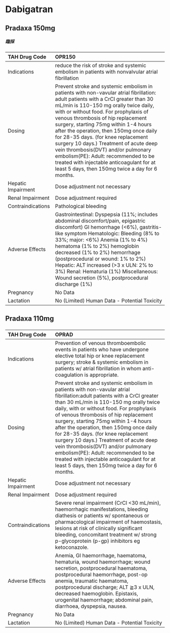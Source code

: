 # Dabigatran

## Pradaxa 150mg

##### 臨採

| TAH Drug Code      | OPR150                                                                                                                                                                                                                                                                                                                                                                                                                                                                                                                                                                                                   |
|:-------------------|:---------------------------------------------------------------------------------------------------------------------------------------------------------------------------------------------------------------------------------------------------------------------------------------------------------------------------------------------------------------------------------------------------------------------------------------------------------------------------------------------------------------------------------------------------------------------------------------------------------|
| Indications        | reduce the risk of stroke and systemic embolism in patients with nonvalvular atrial fibrillation                                                                                                                                                                                                                                                                                                                                                                                                                                                                                                         |
| Dosing             | Prevent stroke and systemic embolism in patients with non-vavular atrial fibrillation: adult patients with a CrCl greater than 30 mL/min is 110-150 mg orally twice daily, with or without food. For prophylaxis of venous thrombosis of hip replacement surgery, starting 75mg within 1-4 hours after the operation, then 150mg once daily for 28-35 days. (for knee replacement surgery 10 days.) Treatment of acute deep vein thrombosis(DVT) and/or pulmonary embolism(PE): Adult: recommended to be treated with injectable anticoagulant for at least 5 days, then 150mg twice a day for 6 months. |
| Hepatic Impairment | Dose adjustment not necessary                                                                                                                                                                                                                                                                                                                                                                                                                                                                                                                                                                            |
| Renal Impairment   | Dose adjustment required                                                                                                                                                                                                                                                                                                                                                                                                                                                                                                                                                                                 |
| Contraindications  | Pathological bleeding                                                                                                                                                                                                                                                                                                                                                                                                                                                                                                                                                                                    |
| Adverse Effects    | Gastrointestinal: Dyspepsia (11%; includes abdominal discomfort/pain, epigastric discomfort) GI hemorrhage (<6%), gastritis-like symptom Hematologic: Bleeding (8% to 33%; major: <6%) Anemia (1% to 4%) hematoma (1% to 2%) hemoglobin decreased (1% to 2%) hemorrhage (postprocedural or wound: 1% to 2%) Hepatic: ALT increased (>3 x ULN: 2% to 3%) Renal: Hematuria (1%) Miscellaneous: Wound secretion (5%), postprocedural discharge (1%)                                                                                                                                                         |
| Pregnancy          | No Data                                                                                                                                                                                                                                                                                                                                                                                                                                                                                                                                                                                                  |
| Lactation          | No (Limited) Human Data - Potential Toxicity                                                                                                                                                                                                                                                                                                                                                                                                                                                                                                                                                             |

## Pradaxa 110mg

##### 

| TAH Drug Code      | OPRAD                                                                                                                                                                                                                                                                                                                                                                                                                                                                                                                                                                                                   |
|:-------------------|:--------------------------------------------------------------------------------------------------------------------------------------------------------------------------------------------------------------------------------------------------------------------------------------------------------------------------------------------------------------------------------------------------------------------------------------------------------------------------------------------------------------------------------------------------------------------------------------------------------|
| Indications        | Prevention of venous thromboembolic events in patients who have undergone elective total hip or knee replacement surgery; stroke & systemic embolism in patients w/ atrial fibrillation in whom anti-coagulation is appropriate.                                                                                                                                                                                                                                                                                                                                                                        |
| Dosing             | Prevent stroke and systemic embolism in patients with non-vavular atrial fibrillation:adult patients with a CrCl greater than 30 mL/min is 110-150 mg orally twice daily, with or without food. For prophylaxis of venous thrombosis of hip replacement surgery, starting 75mg within 1-4 hours after the operation, then 150mg once daily for 28-35 days. (for knee replacement surgery 10 days.) Treatment of acute deep vein thrombosis(DVT) and/or pulmonary embolism(PE): Adult: recommended to be treated with injectable anticoagulant for at least 5 days, then 150mg twice a day for 6 months. |
| Hepatic Impairment | Dose adjustment not necessary                                                                                                                                                                                                                                                                                                                                                                                                                                                                                                                                                                           |
| Renal Impairment   | Dose adjustment required                                                                                                                                                                                                                                                                                                                                                                                                                                                                                                                                                                                |
| Contraindications  | Severe renal impairment (CrCl <30 mL/min), haemorrhagic manifestations, bleeding diathesis or patients w/ spontaneous or pharmacological impairment of haemostasis, lesions at risk of clinically significant bleeding, concomitant treatment w/ strong p-glycoprotein (p-gp) inhibitors eg ketoconazole.                                                                                                                                                                                                                                                                                               |
| Adverse Effects    | Anemia, GI haemorrhage, haematoma, hematuria, wound haemorrhage; wound secretion, postprocedural haematoma, postprocedural haemorrhage, post-op anemia, traumatic haematoma, postprocedural discharge; ALT ≧3 x ULN, decreased haemoglobin. Epistaxis, urogenital haemorrhage; abdominal pain, diarrhoea, dyspepsia, nausea.                                                                                                                                                                                                                                                                            |
| Pregnancy          | No Data                                                                                                                                                                                                                                                                                                                                                                                                                                                                                                                                                                                                 |
| Lactation          | No (Limited) Human Data - Potential Toxicity                                                                                                                                                                                                                                                                                                                                                                                                                                                                                                                                                            |

